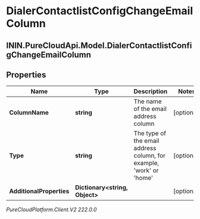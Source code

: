 # DialerContactlistConfigChangeEmailColumn

## ININ.PureCloudApi.Model.DialerContactlistConfigChangeEmailColumn

## Properties

|Name | Type | Description | Notes|
|------------ | ------------- | ------------- | -------------|
| **ColumnName** | **string** | The name of the email address column | [optional] |
| **Type** | **string** | The type of the email address column, for example, &#39;work&#39; or &#39;home&#39; | [optional] |
| **AdditionalProperties** | **Dictionary&lt;string, Object&gt;** |  | [optional] |



_PureCloudPlatform.Client.V2 222.0.0_
